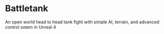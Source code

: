 # Battletank
An open world head to head tank fight with simple AI, terrain, and advanced control sstem in Unreal 4
